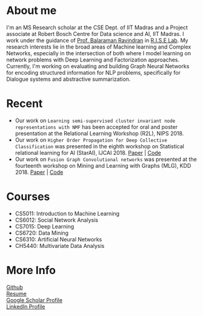 # About me
I'm an MS Research scholar at the CSE Dept. of IIT Madras and a Project associate at Robert Bosch Centre for Data science and AI, IIT Madras. I work under the guidance of <a href="http://www.cse.iitm.ac.in/~ravi/"> Prof. Balaraman Ravindran</a> in <a href="http://rise.cse.iitm.ac.in/rise1/index.html"> R.I.S.E Lab</a>. 
My research interests lie in the broad areas of Machine learning and Complex Networks, especially in the intersection of both where I model learning on network problems with Deep Learning and Factorization approaches.
Currently, I'm working on evaluating and building Graph Neural Networks for encoding structured information for NLP problems, specifically for Dialogue systems and abstractive summarization.  
 
# Recent
- Our work on `Learning semi-supervised cluster invariant node representations with NMF`
has been accepted for oral and poster presentation at the 
Relational Learning Workshop (R2L), NIPS 2018.
- Our work on `Higher Order Propagation for Deep Collective Classification` 
was presented in the eighth workshop on Statistical relational learning for AI (StarAI), IJCAI 2018.
 <a href="https://arxiv.org/abs/1805.12421">Paper</a> | 
 <a href="https://github.com/PriyeshV/HOPF">Code</a>
- Our work on `Fusion Graph Convolutional networks` was presented at the 
fourteenth workshop on Mining and Learning with Graphs (MLG), KDD 2018.
 <a href="https://arxiv.org/abs/1805.12528">Paper</a> | 
  <a href="https://github.com/PriyeshV/HOPF">Code</a>
 
 
# Courses
- CS5011: Introduction to Machine Learning
- CS6012: Social Network Analysis
- CS7015: Deep Learning
- CS6720: Data Mining 
- CS6310: Artificial Neural Networks
- CH5440: Multivariate Data Analysis

# More Info
<a href="https://github.com/priyeshv">Github</a> <br>
<a href="https://priyeshv.github.io/Full_CV.pdf">Resume</a> <br>
<a href="https://goo.gl/9jWcbb">Google Scholar Profile</a> <br>
<a href="https://goo.gl/7oApkS">LinkedIn Profile</a>

